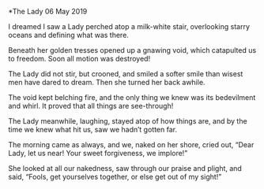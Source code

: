 *The Lady
06 May 2019

I dreamed I saw a Lady
perched atop a milk-white stair,
overlooking starry oceans
and defining what was there.

Beneath her golden tresses
opened up a gnawing void,
which catapulted us to freedom.
Soon all motion was destroyed!

The Lady did not stir, but crooned,
and smiled a softer smile
than wisest men have dared to dream.
Then she turned her back awhile.

The void kept belching fire,
and the only thing we knew
was its bedevilment and whirl.
It proved that all things are see-through!

The Lady meanwhile, laughing,
stayed atop of how things are,
and by the time we knew what hit us,
saw we hadn’t gotten far.

The morning came as always,
and we, naked on her shore,
cried out, “Dear Lady, let us near!
Your sweet forgiveness, we implore!”

She looked at all our nakedness,
saw through our praise and plight,
and said, “Fools, get yourselves together,
or else get out of my sight!”
